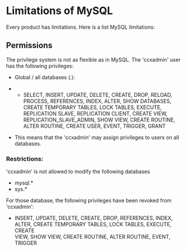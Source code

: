 # Limitations of MySQL
Every product has limitations. Here is a list MySQL limitations:
## Permissions
The privilege system is not as flexible as in MySQL.
The 'ccxadmin' user has the following privileges:
* Global / all databases (*.*):
* * SELECT, INSERT, UPDATE, DELETE, CREATE, DROP, RELOAD, PROCESS, REFERENCES, INDEX, ALTER, SHOW DATABASES, CREATE TEMPORARY TABLES, LOCK TABLES, EXECUTE, REPLICATION SLAVE, REPLICATION CLIENT, CREATE VIEW, REPLICATION_SLAVE_ADMIN, SHOW VIEW, CREATE ROUTINE, ALTER ROUTINE, CREATE USER, EVENT, TRIGGER, GRANT

* This means that the 'ccxadmin' may assign privileges to users on all databases.

### Restrictions:
'ccxadmin' is not allowed to modify the following databases
* mysql.*
* sys.*

For those database, the following privileges have been revoked from 'ccxadmin':
* INSERT, UPDATE, DELETE, CREATE, DROP, REFERENCES, INDEX, ALTER, CREATE TEMPORARY TABLES, LOCK TABLES, EXECUTE, CREATE\
 VIEW, SHOW VIEW, CREATE ROUTINE, ALTER ROUTINE, EVENT, TRIGGER

